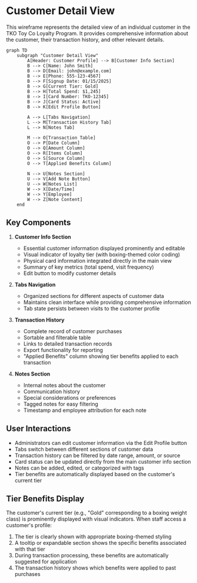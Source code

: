 # Customer Detail View

This wireframe represents the detailed view of an individual customer in the TKO Toy Co Loyalty Program. It provides comprehensive information about the customer, their transaction history, and other relevant details.

```mermaid
graph TD
    subgraph "Customer Detail View"
        A[Header: Customer Profile] --> B[Customer Info Section]
        B --> C[Name: John Smith]
        B --> D[Email: john@example.com]
        B --> E[Phone: 555-123-4567]
        B --> F[Signup Date: 01/15/2025]
        B --> G[Current Tier: Gold]
        B --> H[Total Spend: $1,245]
        B --> I[Card Number: TKO-12345]
        B --> J[Card Status: Active]
        B --> K[Edit Profile Button]

        A --> L[Tabs Navigation]
        L --> M[Transaction History Tab]
        L --> N[Notes Tab]

        M --> O[Transaction Table]
        O --> P[Date Column]
        O --> Q[Amount Column]
        O --> R[Items Column]
        O --> S[Source Column]
        O --> T[Applied Benefits Column]

        N --> U[Notes Section]
        U --> V[Add Note Button]
        U --> W[Notes List]
        W --> X[Date/Time]
        W --> Y[Employee]
        W --> Z[Note Content]
    end
```

## Key Components

1. **Customer Info Section**

   - Essential customer information displayed prominently and editable
   - Visual indicator of loyalty tier (with boxing-themed color coding)
   - Physical card information integrated directly in the main view
   - Summary of key metrics (total spend, visit frequency)
   - Edit button to modify customer details

2. **Tabs Navigation**

   - Organized sections for different aspects of customer data
   - Maintains clean interface while providing comprehensive information
   - Tab state persists between visits to the customer profile

3. **Transaction History**

   - Complete record of customer purchases
   - Sortable and filterable table
   - Links to detailed transaction records
   - Export functionality for reporting
   - "Applied Benefits" column showing tier benefits applied to each transaction

4. **Notes Section**
   - Internal notes about the customer
   - Communication history
   - Special considerations or preferences
   - Tagged notes for easy filtering
   - Timestamp and employee attribution for each note

## User Interactions

- Administrators can edit customer information via the Edit Profile button
- Tabs switch between different sections of customer data
- Transaction history can be filtered by date range, amount, or source
- Card status can be updated directly from the main customer info section
- Notes can be added, edited, or categorized with tags
- Tier benefits are automatically displayed based on the customer's current tier

## Tier Benefits Display

The customer's current tier (e.g., "Gold" corresponding to a boxing weight class) is prominently displayed with visual indicators. When staff access a customer's profile:

1. The tier is clearly shown with appropriate boxing-themed styling
2. A tooltip or expandable section shows the specific benefits associated with that tier
3. During transaction processing, these benefits are automatically suggested for application
4. The transaction history shows which benefits were applied to past purchases
